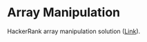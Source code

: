 # Array Manipulation 

HackerRank array manipulation solution ([Link](https://www.hackerrank.com/challenges/crush/problem)).

